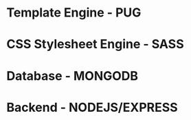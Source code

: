 # Template Engine - PUG
# CSS Stylesheet Engine - SASS
# Database - MONGODB
# Backend - NODEJS/EXPRESS

